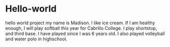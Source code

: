 # Hello-world
hello world project 
my name is Madison.
I like ice cream. 
If I am healthy enough, I will play softball this year for Cabrillo College.
I play shortstop, and third base. I have played since I was 6 years old. 
I also played volleyball and water polo in highschool.
